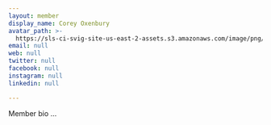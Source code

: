 ```yaml
---
layout: member
display_name: Corey Oxenbury
avatar_path: >-
  https://sls-ci-svig-site-us-east-2-assets.s3.amazonaws.com/image/png/bowtie_logo.png
email: null
web: null
twitter: null
facebook: null
instagram: null
linkedin: null

---
```

<p>Member bio ...</p>
